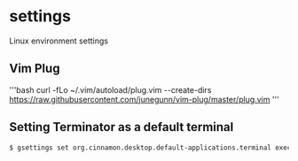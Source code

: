 # settings
Linux environment settings


## Vim Plug

'''bash
curl -fLo ~/.vim/autoload/plug.vim --create-dirs https://raw.githubusercontent.com/junegunn/vim-plug/master/plug.vim
'''


##  Setting Terminator as a default terminal

```bash
$ gsettings set org.cinnamon.desktop.default-applications.terminal exec 'terminator'
```
